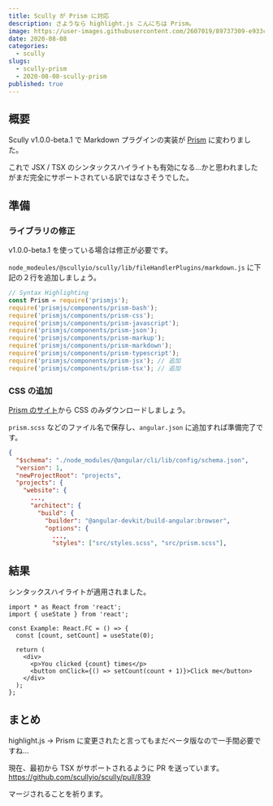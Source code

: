 ```yaml
---
title: Scully が Prism に対応
description: さようなら highlight.js こんにちは Prism。
image: https://user-images.githubusercontent.com/2607019/89737309-e933c100-daaa-11ea-9628-9586e3be4c68.png
date: 2020-08-08
categories:
  - scully
slugs:
  - scully-prism
  - 2020-08-08-scully-prism
published: true
---
```


## 概要

Scully v1.0.0-beta.1 で Markdown プラグインの実装が [Prism](https://prismjs.com/) に変わりました。

これで JSX / TSX のシンタックスハイライトも有効になる...かと思われましたがまだ完全にサポートされている訳ではなさそうでした。

## 準備

### ライブラリの修正

v1.0.0-beta.1 を使っている場合は修正が必要です。

`node_modeules/@scullyio/scully/lib/fileHandlerPlugins/markdown.js` に下記の２行を追加しましょう。

```js
// Syntax Highlighting
const Prism = require('prismjs');
require('prismjs/components/prism-bash');
require('prismjs/components/prism-css');
require('prismjs/components/prism-javascript');
require('prismjs/components/prism-json');
require('prismjs/components/prism-markup');
require('prismjs/components/prism-markdown');
require('prismjs/components/prism-typescript');
require('prismjs/components/prism-jsx'); // 追加
require('prismjs/components/prism-tsx'); // 追加
```

### CSS の追加

[Prism のサイト](https://prismjs.com/download.html#themes=prism-tomorrow&languages=markup+css+clike+javascript+jsx+tsx+typescript)から CSS のみダウンロードしましょう。

`prism.scss` などのファイル名で保存し、`angular.json` に追加すれば準備完了です。

```json
{
  "$schema": "./node_modules/@angular/cli/lib/config/schema.json",
  "version": 1,
  "newProjectRoot": "projects",
  "projects": {
    "website": {
      ...,
      "architect": {
        "build": {
          "builder": "@angular-devkit/build-angular:browser",
          "options": {
            ...,
            "styles": ["src/styles.scss", "src/prism.scss"],
```

## 結果

シンタックスハイライトが適用されました。

```tsx
import * as React from 'react';
import { useState } from 'react';

const Example: React.FC = () => {
  const [count, setCount] = useState(0);

  return (
    <div>
      <p>You clicked {count} times</p>
      <button onClick={() => setCount(count + 1)}>Click me</button>
    </div>
  );
};
```

## まとめ

highlight.js → Prism に変更されたと言ってもまだベータ版なので一手間必要ですね...

現在、最初から TSX がサポートされるように PR を送っています。
https://github.com/scullyio/scully/pull/839

マージされることを祈ります。
